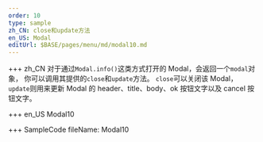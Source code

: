 ```yaml
---
order: 10
type: sample
zh_CN: close和update方法
en_US: Modal
editUrl: $BASE/pages/menu/md/modal10.md
---
```


+++ zh_CN
对于通过<Code>Modal.info()</Code>这类方式打开的 Modal，会返回一个<Code>modal</Code>对象，
你可以调用其提供的<Code>close</Code>和<Code>update</Code>方法。
<Code>close</Code>可以关闭该 Modal，<Code>update</Code>则用来更新 Modal 的
header、title、body、ok 按钮文字以及 cancel 按钮文字。

+++ en_US
Modal10

+++ SampleCode
fileName: Modal10
